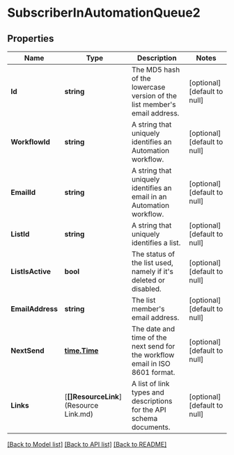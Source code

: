 # SubscriberInAutomationQueue2

## Properties
Name | Type | Description | Notes
------------ | ------------- | ------------- | -------------
**Id** | **string** | The MD5 hash of the lowercase version of the list member&#39;s email address. | [optional] [default to null]
**WorkflowId** | **string** | A string that uniquely identifies an Automation workflow. | [optional] [default to null]
**EmailId** | **string** | A string that uniquely identifies an email in an Automation workflow. | [optional] [default to null]
**ListId** | **string** | A string that uniquely identifies a list. | [optional] [default to null]
**ListIsActive** | **bool** | The status of the list used, namely if it&#39;s deleted or disabled. | [optional] [default to null]
**EmailAddress** | **string** | The list member&#39;s email address. | [optional] [default to null]
**NextSend** | [**time.Time**](time.Time.md) | The date and time of the next send for the workflow email in ISO 8601 format. | [optional] [default to null]
**Links** | [**[]ResourceLink**](Resource Link.md) | A list of link types and descriptions for the API schema documents. | [optional] [default to null]

[[Back to Model list]](../README.md#documentation-for-models) [[Back to API list]](../README.md#documentation-for-api-endpoints) [[Back to README]](../README.md)


